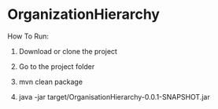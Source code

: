 # OrganizationHierarchy

How To Run:

1. Download or clone the project

2. Go to the project folder

3. mvn clean package

4. java -jar target/OrganisationHierarchy-0.0.1-SNAPSHOT.jar